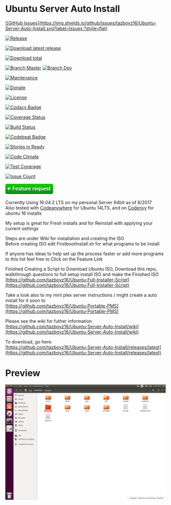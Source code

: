 # Ubuntu Server Auto Install 
    
[![GitHub Issues](https://img.shields.io/github/issues/tazboyz16/Ubuntu-Server-Auto-Install.svg?label=Issues ?style=flat)](https://github.com/tazboyz16/Ubuntu-Server-Auto-Install/issues)

[![Release](https://img.shields.io/github/release/tazboyz16/Ubuntu-Server-Auto-Install.svg?style=flat)](https://github.com/tazboyz16/Ubuntu-Server-Auto-Install/releases/latest)

[![Download latest release](https://img.shields.io/github/downloads/tazboyz16/Ubuntu-Server-Auto-Install/latest/total.svg)](https://github.com/tazboyz16/Ubuntu-Server-Auto-Install/releases/latest)

[![Download total](https://img.shields.io/github/downloads/tazboyz16/Ubuntu-Server-Auto-Install/total.svg)](https://github.com/tazboyz16/Ubuntu-Server-Auto-Install/releases)

[![Branch Master](https://img.shields.io/badge/Master-stable-green.svg?maxAge=2592000)]()
[![Branch Dev](https://img.shields.io/badge/Master-stable-green.svg?maxAge=2592000)]()

[![Maintenance](https://img.shields.io/maintenance/yes/2017.svg)]()

[![Donate](https://img.shields.io/badge/Donate-PayPal-green.svg)](https://www.paypal.com/cgi-bin/webscr?cmd=_donations&business=8A3H889FURE56&lc=US&item_name=Ubuntu%20Auto%20Install&currency_code=USD&bn=PP%2dDonationsBF%3abtn_donateCC_LG%2egif%3aNonHosted)

[![License](https://img.shields.io/badge/License-GNU%20GPL%20v3-blue.svg?style=flat)](http://www.gnu.org/licenses/gpl.html)

[![Codacy Badge](https://api.codacy.com/project/badge/Grade/c396aaee00d54efda805b5cc145bd824)](https://www.codacy.com/app/tazboyz_16/Ubuntu-Server-Auto-Install?utm_source=github.com&amp;utm_medium=referral&amp;utm_content=tazboyz16/Ubuntu-Server-Auto-Install&amp;utm_campaign=Badge_Grade)

[![Coverage Status](https://coveralls.io/repos/github/tazboyz16/Ubuntu-Server-Auto-Install/badge.svg?branch=master)](https://coveralls.io/github/tazboyz16/Ubuntu-Server-Auto-Install?branch=master)

[![Build Status](https://travis-ci.org/tazboyz16/Ubuntu-Server-Auto-Install.svg?branch=master)](https://travis-ci.org/tazboyz16/Ubuntu-Server-Auto-Install)

[![Codebeat Badge](https://codebeat.co/badges/2fcb06b2-a034-4f1f-a639-48887f0c47c3)](https://codebeat.co/projects/github-com-tazboyz16-ubuntu-server-auto-install-master)

[![Stories in Ready](https://badge.waffle.io/tazboyz16/Ubuntu-Server-Auto-Install.png?label=ready&title=Ready)](https://waffle.io/tazboyz16/Ubuntu-Server-Auto-Install?utm_source=badge)    

[![Code Climate](https://codeclimate.com/github/tazboyz16/Ubuntu-Server-Auto-Install/badges/gpa.svg)](https://codeclimate.com/github/tazboyz16/Ubuntu-Server-Auto-Install)

[![Test Coverage](https://codeclimate.com/github/tazboyz16/Ubuntu-Server-Auto-Install/coverage.svg)](https://codeclimate.com/github/tazboyz16/Ubuntu-Server-Auto-Install/coverage)

[![Issue Count](https://codeclimate.com/github/tazboyz16/Ubuntu-Server-Auto-Install/badges/issue_count.svg)](https://codeclimate.com/github/tazboyz16/Ubuntu-Server-Auto-Install)   
     
[![Feature Requests](https://github.com/tazboyz16/tazboyz16.github.io/raw/master/mFO0OuX.png)](http://feathub.com/tazboyz16/Ubuntu-Server-Auto-Install)

Currently Using 16.04.2 LTS on my personal Server 64bit as of 8/2017  
Also tested with [Codeanywhere](https://codeanywhere.com) for Ubuntu 14LTS, and on [Codenvy](https://codenvy.io) for ubuntu 16 installs        

My setup is great for Fresh installs and for Reinstall with applying your current settings   
   
Steps are under Wiki for installation and creating the ISO   
Before creating ISO edit FirstbootInstall.sh for what programs to be install   

If anyone has ideas to help set up the process faster or add more programs to this list feel free to Click on the Feature Link  
   
Finished Creating a Script to Download Ubuntu ISO, Download this repo, walkthrough questions to full setup install ISO and make the Finished ISO    
[https://github.com/tazboyz16/Ubuntu-Full-Installer-Script](https://github.com/tazboyz16/Ubuntu-Full-Installer-Script)
   
Take a look also to my mini plex server instructions / might create a auto install for it soon to   
[https://github.com/tazboyz16/Ubuntu-Portable-PMS](https://github.com/tazboyz16/Ubuntu-Portable-PMS)   
  
Please see the wiki for futher information   
[https://github.com/tazboyz16/Ubuntu-Server-Auto-Install/wiki](https://github.com/tazboyz16/Ubuntu-Server-Auto-Install/wiki)
   
To download, go here:   
[https://github.com/tazboyz16/Ubuntu-Server-Auto-Install/releases/latest](https://github.com/tazboyz16/Ubuntu-Server-Auto-Install/releases/latest)    
  
# Preview  
[![Preview Example 1](https://github.com/tazboyz16/tazboyz16.github.io/raw/master/ZCzZzLf.png)](https://github.com/tazboyz16/tazboyz16.github.io/raw/master/ZCzZzLf.png)


